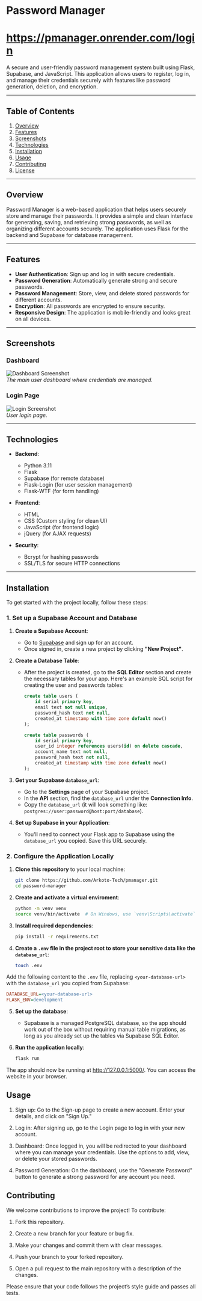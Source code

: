 # Password Manager

# https://pmanager.onrender.com/login

A secure and user-friendly password management system built using Flask, Supabase, and JavaScript. This application allows users to register, log in, and manage their credentials securely with features like password generation, deletion, and encryption.

---

## Table of Contents

1. [Overview](#overview)
2. [Features](#features)
3. [Screenshots](#screenshots)
4. [Technologies](#technologies)
5. [Installation](#installation)
6. [Usage](#usage)
7. [Contributing](#contributing)
8. [License](#license)

---

## Overview

Password Manager is a web-based application that helps users securely store and manage their passwords. It provides a simple and clean interface for generating, saving, and retrieving strong passwords, as well as organizing different accounts securely. The application uses Flask for the backend and Supabase for database management.

---

## Features

- **User Authentication**: Sign up and log in with secure credentials.
- **Password Generation**: Automatically generate strong and secure passwords.
- **Password Management**: Store, view, and delete stored passwords for different accounts.
- **Encryption**: All passwords are encrypted to ensure security.
- **Responsive Design**: The application is mobile-friendly and looks great on all devices.

---

## Screenshots


### Dashboard

![Dashboard Screenshot](./assets/readmeimg/dashboard.png)  
*The main user dashboard where credentials are managed.*

### Login Page

![Login Screenshot](./assets/readmeimg/login.png)  
*User login page.*

---

## Technologies

- **Backend**: 
  - Python 3.11
  - Flask
  - Supabase (for remote database)
  - Flask-Login (for user session management)
  - Flask-WTF (for form handling)

- **Frontend**: 
  - HTML
  - CSS (Custom styling for clean UI)
  - JavaScript (for frontend logic)
  - jQuery (for AJAX requests)

- **Security**: 
  - Bcrypt for hashing passwords
  - SSL/TLS for secure HTTP connections

---

## Installation

To get started with the project locally, follow these steps:

### 1. Set up a Supabase Account and Database

1. **Create a Supabase Account**:
   - Go to [Supabase](https://supabase.io/) and sign up for an account.
   - Once signed in, create a new project by clicking **"New Project"**.

2. **Create a Database Table**:
   - After the project is created, go to the **SQL Editor** section and create the necessary tables for your app. Here's an example SQL script for creating the user and passwords tables:
   
     ```sql
     create table users (
         id serial primary key,
         email text not null unique,
         password_hash text not null,
         created_at timestamp with time zone default now()
     );

     create table passwords (
         id serial primary key,
         user_id integer references users(id) on delete cascade,
         account_name text not null,
         password_hash text not null,
         created_at timestamp with time zone default now()
     );
     ```

3. **Get your Supabase `database_url`**:
   - Go to the **Settings** page of your Supabase project.
   - In the **API** section, find the `database_url` under the **Connection Info**.
   - Copy the `database_url` (it will look something like: `postgres://user:password@host:port/database`).

4. **Set up Supabase in your Application**:
   - You'll need to connect your Flask app to Supabase using the `database_url` you copied. Save this URL securely.

### 2. Configure the Application Locally

1. **Clone this repository** to your local machine:

   ```bash
   git clone https://github.com/Arkoto-Tech/pmanager.git
   cd password-manager
   
2. **Create and activate a virtual enviroment**:

   ```bash
   python -m venv venv
   source venv/bin/activate  # On Windows, use `venv\Scripts\activate`

3. **Install required dependencies**:

   ```bash
   pip install -r requirements.txt

4. **Create a `.env` file in the project root to store your sensitive data like the `database_url`**:

   ```bash
   touch .env
Add the following content to the `.env` file, replacing `<your-database-url>` with the `database_url` you copied from Supabase:
   ```ini
   DATABASE_URL=<your-database-url>
   FLASK_ENV=development
   ```
5. **Set up the database**:
   - Supabase is a managed PostgreSQL database, so the app should work out of the box without requiring manual table migrations, as long as you already set up the tables via Supabase SQL Editor.

6. **Run the application locally**:

   ```bash
   flask run

The app should now be running at http://127.0.0.1:5000/. You can access the website in your browser.

## Usage
1. Sign up: Go to the Sign-up page to create a new account. Enter your details, and click on "Sign Up."

2. Log in: After signing up, go to the Login page to log in with your new account.

3. Dashboard: Once logged in, you will be redirected to your dashboard where you can manage your credentials. Use the options to add, view, or delete your stored passwords.

4. Password Generation: On the dashboard, use the "Generate Password" button to generate a strong password for any account you need.


## Contributing
We welcome contributions to improve the project! To contribute:

1. Fork this repository.

2. Create a new branch for your feature or bug fix.

3. Make your changes and commit them with clear messages.

4. Push your branch to your forked repository.

5. Open a pull request to the main repository with a description of the changes.

Please ensure that your code follows the project’s style guide and passes all tests.
